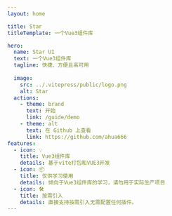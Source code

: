 ```yaml
---
layout: home

title: Star
titleTemplate: 一个Vue3组件库

hero:
  name: Star UI
  text: 一个Vue3组件库
  tagline: 快捷、方便且高可用
    
  image:
    src: ../.vitepress/public/logo.png
    alt: Star
  actions:
    - theme: brand
      text: 开始
      link: /guide/demo
    - theme: alt
      text: 在 Github 上查看
      link: https://github.com/ahua666
features:
  - icon: 💡
    title: Vue3组件库
    details: 基于vite打包和VUE3开发
  - icon: 📦
    title: 仅供学习使用
    details: 倾向于Vue3组件库的学习，请勿用于实际生产项目
  - icon: 🛠️
    title: 按需引入
    details: 直接支持按需引入无需配置任何插件。
---
```


<script setup>
import { onMounted } from 'vue';
import { fetchReleaseTag } from '.vitepress/utils/fetchReleaseTag';
onMounted(() => {
  fetchReleaseTag()
})
</script>